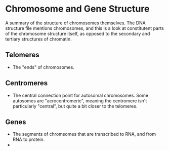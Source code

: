 # Chromosome and Gene Structure
A summary of the structure of chromosomes themselves. The DNA structure file mentions chromosomes, and this is a look at constitutent parts of the chromosome structure itself, as opposed to the secondary and tertiary structures of chromatin.

## Telomeres
- The "ends" of chromosomes.

## Centromeres
- The central connection point for autosomal chromosomes. Some autosomes are "acrocentromeric", meaning the centromere isn't particularly "central", but quite a bit closer to the telomeres.
  
## Genes
- The segments of chromsomes that are transcribed to RNA, and from RNA to protein.
- 

